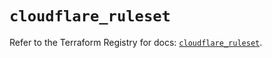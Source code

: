 # `cloudflare_ruleset`

Refer to the Terraform Registry for docs: [`cloudflare_ruleset`](https://registry.terraform.io/providers/cloudflare/cloudflare/4.42.0/docs/resources/ruleset).
